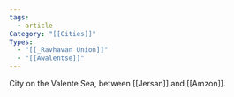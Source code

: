 ```yaml
---
tags:
  - article
Category: "[[Cities]]"
Types:
  - "[[_Ravhavan Union]]"
  - "[[Awalentse]]"
---
```

City on the Valente Sea, between [[Jersan]] and [[Amzon]].